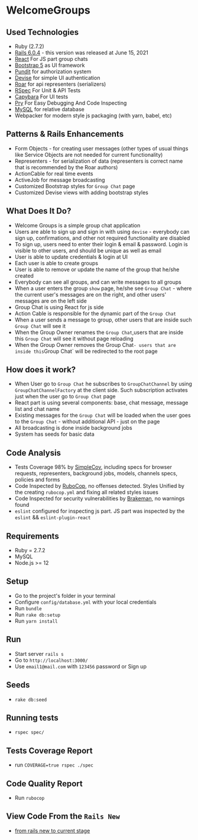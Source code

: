 # WelcomeGroups
## Used Technologies
- Ruby (2.7.2)
- [Rails 6.0.4](https://github.com/rails/rails) - this version was released at June 15, 2021
- [React](https://reactjs.org/) For JS part group chats
- [Bootstrap 5](https://getbootstrap.com/) as UI framework
- [Pundit](https://github.com/varvet/pundit) for authorization system
- [Devise](https://github.com/heartcombo/devise) for simple UI authentication
- [Roar](https://github.com/ruby-grape/grape-entity) for api representers (serializers)
- [RSpec](https://github.com/rspec/rspec) For Unit & API Tests
- [Capybara](https://github.com/teamcapybara/capybara) For UI tests
- [Pry](https://github.com/pry/pry) For Easy Debugging And Code Inspecting
- [MySQL](https://www.mysql.com/) for relative database
- Webpacker for modern style js packaging (with yarn, babel, etc)

## Patterns & Rails Enhancements
- Form Objects - for creating user messages (other types of usual things like Service Objects are not needed for current functionality)
- Representers - for serialization of data (representers is correct name that is recommended by the Roar authors)
- ActionCable for real time events
- ActiveJob for message broadcasting
- Customized Bootstrap styles for `Group Chat` page
- Customized Devise views with adding bootstrap styles

## What Does It Do?
- Welcome Groups is a simple group chat application
- Users are able to sign up and sign in with using `devise` - everybody can sign up, confirmations, and other not required functionality are disabled
- To sign up, users need to enter their login & email & password. Login is visible to other users, and should be unique as well as email
- User is able to update credentials & login at UI
- Each user is able to create groups
- User is able to remove or update the name of the group that he/she created
- Everybody can see all groups, and can write messages to all groups
- When a user enters the group `show` page, he/she see `Group Chat` - where the current user's messages are on the right, and other users' messages are on the left side
- Group Chat is using React for js side
- Action Cable is responsible for the dynamic part of the `Group Chat`
- When a user sends a message to group, other users that are inside such `Group Chat` will see it
- When the Group Owner renames the `Group Chat`,users that are inside this `Group Chat` will see it without page reloading
- When the Group Owner removes the Group Chat` - users that are inside this `Group Chat` will be redirected to the root page

## How does it work?
- When User go to `Group Chat` he subscribes to `GroupChatChannel` by using `GroupChatChannelFactory` at the client side. Such subscription activates just when the user go to `Group Chat` page
- React part is using several components: base, chat message, message list and chat name
- Existing messages for the `Group Chat` will be loaded when the user goes to the `Group Chat` - without additional API - just on the page
- All broadcasting is done inside background jobs
- System has seeds for basic data

## Code Analysis
- Tests Coverage 98% by [SimpleCov](https://github.com/colszowka/simplecov), including specs for browser requests, representers, background jobs, models, channels specs, policies and forms
- Code Inspected by [RuboCop](https://github.com/rubocop-hq/rubocop), no offenses detected. Styles Unified by the creating `rubocop.yml` and fixing all related styles issues
- Code Inspected for security vulnerabilities by [Brakeman](https://github.com/presidentbeef/brakeman), no warnings found
- `eslint` configured for inspecting js part. JS part was inspected by the `eslint` && `eslint-plugin-react`

## Requirements
- Ruby = 2.7.2
- MySQL
- Node.js >= 12

## Setup
- Go to the project's folder in your terminal
- Configure `config/database.yml` with your local credentials
- Run `bundle`
- Run `rake db:setup`
- Run `yarn install`

## Run
- Start server `rails s`
- Go to `http://localhost:3000/`
- Use `email1@mail.com` with `123456` password or Sign up

## Seeds
- `rake db:seed`

## Running tests
- `rspec spec/`

## Tests Coverage Report
- run `COVERAGE=true rspec ./spec`

## Code Quality Report
- Run `rubocop`

## View Code From the `Rails New`
- [from rails new to current stage](https://github.com/edikgat/welcome_groups/compare/rails_new...develop?expand=1)